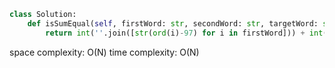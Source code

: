 ```python
class Solution:
    def isSumEqual(self, firstWord: str, secondWord: str, targetWord: str) -> bool:
        return int(''.join([str(ord(i)-97) for i in firstWord])) + int(''.join([str(ord(i)-97) for i in secondWord])) == int(''.join([str(ord(i)-97) for i in targetWord]))
```

space complexity: O(N)
time complexity: O(N)